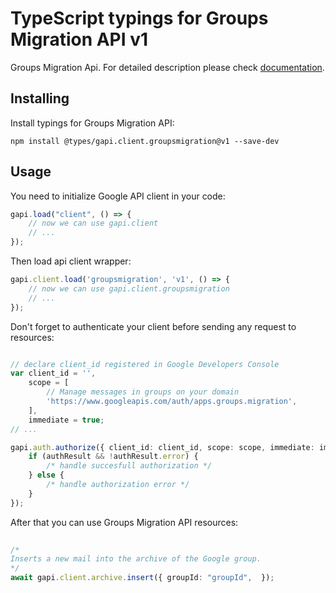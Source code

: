 # TypeScript typings for Groups Migration API v1
Groups Migration Api.
For detailed description please check [documentation](https://developers.google.com/google-apps/groups-migration/).

## Installing

Install typings for Groups Migration API:
```
npm install @types/gapi.client.groupsmigration@v1 --save-dev
```

## Usage

You need to initialize Google API client in your code:
```typescript
gapi.load("client", () => { 
    // now we can use gapi.client
    // ... 
});
```

Then load api client wrapper:
```typescript
gapi.client.load('groupsmigration', 'v1', () => {
    // now we can use gapi.client.groupsmigration
    // ... 
});
```

Don't forget to authenticate your client before sending any request to resources:
```typescript

// declare client_id registered in Google Developers Console
var client_id = '',
    scope = [     
        // Manage messages in groups on your domain
        'https://www.googleapis.com/auth/apps.groups.migration',
    ],
    immediate = true;
// ...

gapi.auth.authorize({ client_id: client_id, scope: scope, immediate: immediate }, authResult => {
    if (authResult && !authResult.error) {
        /* handle succesfull authorization */
    } else {
        /* handle authorization error */
    }
});            
```

After that you can use Groups Migration API resources:

```typescript 
    
/* 
Inserts a new mail into the archive of the Google group.  
*/
await gapi.client.archive.insert({ groupId: "groupId",  });
```
